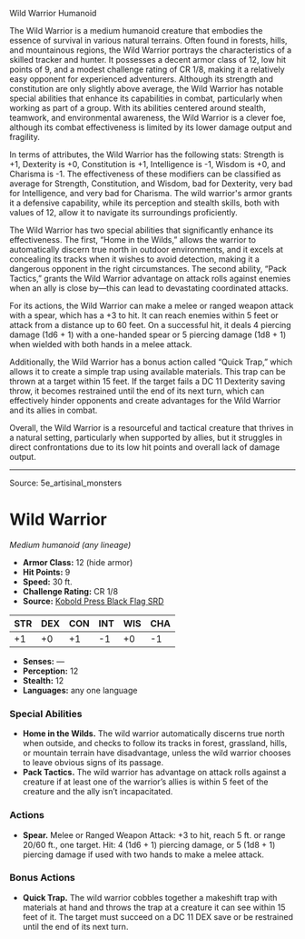 <MonsterName/>Wild Warrior</MonsterName>
<CreatureType/>Humanoid</CreatureType>

<summary>The Wild Warrior is a medium humanoid creature that embodies the essence of survival in various natural terrains. Often found in forests, hills, and mountainous regions, the Wild Warrior portrays the characteristics of a skilled tracker and hunter. It possesses a decent armor class of 12, low hit points of 9, and a modest challenge rating of CR 1/8, making it a relatively easy opponent for experienced adventurers. Although its strength and constitution are only slightly above average, the Wild Warrior has notable special abilities that enhance its capabilities in combat, particularly when working as part of a group. With its abilities centered around stealth, teamwork, and environmental awareness, the Wild Warrior is a clever foe, although its combat effectiveness is limited by its lower damage output and fragility.</summary>

<detail>

In terms of attributes, the Wild Warrior has the following stats: Strength is +1, Dexterity is +0, Constitution is +1, Intelligence is -1, Wisdom is +0, and Charisma is -1. The effectiveness of these modifiers can be classified as average for Strength, Constitution, and Wisdom, bad for Dexterity, very bad for Intelligence, and very bad for Charisma. The wild warrior's armor grants it a defensive capability, while its perception and stealth skills, both with values of 12, allow it to navigate its surroundings proficiently.

The Wild Warrior has two special abilities that significantly enhance its effectiveness. The first, “Home in the Wilds,” allows the warrior to automatically discern true north in outdoor environments, and it excels at concealing its tracks when it wishes to avoid detection, making it a dangerous opponent in the right circumstances. The second ability, “Pack Tactics,” grants the Wild Warrior advantage on attack rolls against enemies when an ally is close by—this can lead to devastating coordinated attacks.

For its actions, the Wild Warrior can make a melee or ranged weapon attack with a spear, which has a +3 to hit. It can reach enemies within 5 feet or attack from a distance up to 60 feet. On a successful hit, it deals 4 piercing damage (1d6 + 1) with a one-handed spear or 5 piercing damage (1d8 + 1) when wielded with both hands in a melee attack. 

Additionally, the Wild Warrior has a bonus action called “Quick Trap,” which allows it to create a simple trap using available materials. This trap can be thrown at a target within 15 feet. If the target fails a DC 11 Dexterity saving throw, it becomes restrained until the end of its next turn, which can effectively hinder opponents and create advantages for the Wild Warrior and its allies in combat. 

Overall, the Wild Warrior is a resourceful and tactical creature that thrives in a natural setting, particularly when supported by allies, but it struggles in direct confrontations due to its low hit points and overall lack of damage output.</detail>



---

Source: 5e_artisinal_monsters

# Wild Warrior

*Medium humanoid (any lineage)*

- **Armor Class:** 12 (hide armor)
- **Hit Points:** 9
- **Speed:** 30 ft.
- **Challenge Rating:** CR 1/8
- **Source:** [Kobold Press Black Flag SRD](https://koboldpress.com/black-flag-roleplaying/)

| STR | DEX | CON | INT | WIS | CHA |
| --- | --- | --- | --- | --- | --- |
| +1 | +0 | +1 | -1 | +0 | -1 |

- **Senses:** —
- **Perception:** 12
- **Stealth:** 12
- **Languages:** any one language

### Special Abilities

- **Home in the Wilds.** The wild warrior automatically discerns true north when outside, and checks to follow its tracks in forest, grassland, hills, or mountain terrain have disadvantage, unless the wild warrior chooses to leave obvious signs of its passage.
- **Pack Tactics.** The wild warrior has advantage on attack rolls against a creature if at least one of the warrior’s allies is within 5 feet of the creature and the ally isn’t incapacitated.

### Actions

- **Spear.** Melee or Ranged Weapon Attack: +3 to hit, reach 5 ft. or range 20/60 ft., one target. Hit: 4 (1d6 + 1) piercing damage, or 5 (1d8 + 1) piercing damage if used with two hands to make a melee attack.

### Bonus Actions

- **Quick Trap.** The wild warrior cobbles together a makeshift trap with materials at hand and throws the trap at a creature it can see within 15 feet of it. The target must succeed on a DC 11 DEX save or be restrained until the end of its next turn.



